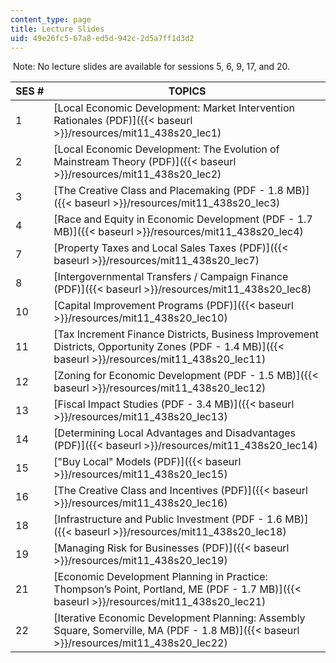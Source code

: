```yaml
---
content_type: page
title: Lecture Slides
uid: 49e26fc5-67a8-ed5d-942c-2d5a7ff1d3d2
---
```


 Note: No lecture slides are available for sessions 5, 6, 9, 17, and 20.

| SES # | TOPICS |
| --- | --- |
| 1 | [Local Economic Development: Market Intervention Rationales (PDF)]({{< baseurl >}}/resources/mit11_438s20_lec1) |
| 2 | [Local Economic Development: The Evolution of Mainstream Theory (PDF)]({{< baseurl >}}/resources/mit11_438s20_lec2) |
| 3 | [The Creative Class and Placemaking (PDF - 1.8 MB)]({{< baseurl >}}/resources/mit11_438s20_lec3) |
| 4 | [Race and Equity in Economic Development (PDF - 1.7 MB)]({{< baseurl >}}/resources/mit11_438s20_lec4) |
| 7 | [Property Taxes and Local Sales Taxes (PDF)]({{< baseurl >}}/resources/mit11_438s20_lec7) |
| 8 | [Intergovernmental Transfers / Campaign Finance (PDF)]({{< baseurl >}}/resources/mit11_438s20_lec8) |
| 10 | [Capital Improvement Programs (PDF)]({{< baseurl >}}/resources/mit11_438s20_lec10) |
| 11 | [Tax Increment Finance Districts, Business Improvement Districts, Opportunity Zones (PDF - 1.4 MB)]({{< baseurl >}}/resources/mit11_438s20_lec11) |
| 12 | [Zoning for Economic Development (PDF - 1.5 MB)]({{< baseurl >}}/resources/mit11_438s20_lec12) |
| 13 | [Fiscal Impact Studies (PDF - 3.4 MB)]({{< baseurl >}}/resources/mit11_438s20_lec13) |
| 14 | [Determining Local Advantages and Disadvantages (PDF)]({{< baseurl >}}/resources/mit11_438s20_lec14) |
| 15 | ["Buy Local" Models (PDF)]({{< baseurl >}}/resources/mit11_438s20_lec15) |
| 16 | [The Creative Class and Incentives (PDF)]({{< baseurl >}}/resources/mit11_438s20_lec16) |
| 18 | [Infrastructure and Public Investment (PDF - 1.6 MB)]({{< baseurl >}}/resources/mit11_438s20_lec18) |
| 19 | [Managing Risk for Businesses (PDF)]({{< baseurl >}}/resources/mit11_438s20_lec19) |
| 21 | [Economic Development Planning in Practice: Thompson’s Point, Portland, ME (PDF - 1.7 MB)]({{< baseurl >}}/resources/mit11_438s20_lec21) |
| 22 | [Iterative Economic Development Planning: Assembly Square, Somerville, MA (PDF - 1.8 MB)]({{< baseurl >}}/resources/mit11_438s20_lec22)